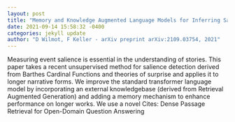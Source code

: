 ```yaml
--- 
layout: post 
title: "Memory and Knowledge Augmented Language Models for Inferring Salience in Long-Form Stories" 
date: 2021-09-14 15:58:32 -0400 
categories: jekyll update 
author: "D Wilmot, F Keller - arXiv preprint arXiv:2109.03754, 2021" 
--- 
```

Measuring event salience is essential in the understanding of stories. This paper takes a recent unsupervised method for salience detection derived from Barthes Cardinal Functions and theories of surprise and applies it to longer narrative forms. We improve the standard transformer language model by incorporating an external knowledgebase (derived from Retrieval Augmented Generation) and adding a memory mechanism to enhance performance on longer works. We use a novel Cites: Dense Passage Retrieval for Open-Domain Question Answering